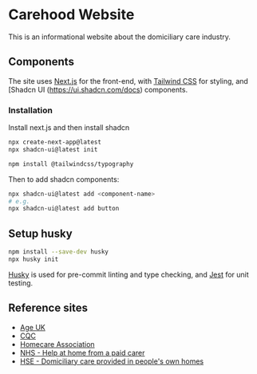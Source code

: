 # Carehood Website

This is an informational website about the domiciliary care industry.


## Components
The site uses [Next.js](https://nextjs.org/) for the front-end, with [Tailwind CSS](https://tailwindcss.com/) for styling, and [Shadcn UI (https://ui.shadcn.com/docs) components.

### Installation
Install next.js and then install shadcn
```bash
npx create-next-app@latest
npx shadcn-ui@latest init

npm install @tailwindcss/typography
```

Then to add shadcn components:
```bash
npx shadcn-ui@latest add <component-name>
# e.g.
npx shadcn-ui@latest add button
```


## Setup husky
```bash
npm install --save-dev husky
npx husky init
```
[Husky](https://typicode.github.io/husky/) is used for pre-commit linting and type checking, and [Jest](https://jestjs.com/) for unit testing.


## Reference sites
- [Age UK](https://www.ageuk.org.uk/information-advice/care/arranging-care/)
- [CQC](https://www.cqc.org.uk/about-us/transparency/using-cqc-data)
- [Homecare Association](https://www.homecareassociation.org.uk/support/content-library-search.html)
- [NHS - Help at home from a paid carer](https://www.nhs.uk/conditions/social-care-and-support-guide/care-services-equipment-and-care-homes/homecare/)
- [HSE - Domiciliary care provided in people's own homes](https://www.hse.gov.uk/healthservices/domiciliary-care.htm)